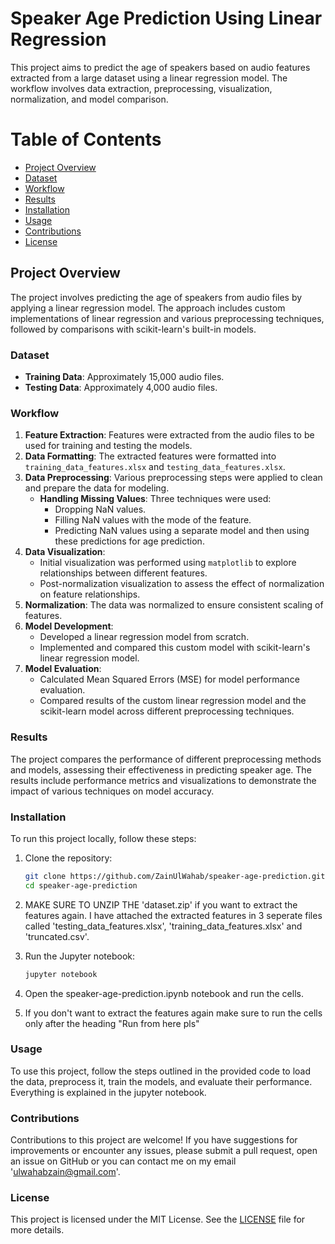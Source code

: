 # Speaker Age Prediction Using Linear Regression

This project aims to predict the age of speakers based on audio features extracted from a large dataset using a linear regression model. The workflow involves data extraction, preprocessing, visualization, normalization, and model comparison. 

# Table of Contents

- [Project Overview](#project-overview)
- [Dataset](#dataset)
- [Workflow](#workflow)
- [Results](#results)
- [Installation](#installation)
- [Usage](#usage)
- [Contributions](#contributions)
- [License](#license)

## Project Overview

The project involves predicting the age of speakers from audio files by applying a linear regression model. The approach includes custom implementations of linear regression and various preprocessing techniques, followed by comparisons with scikit-learn's built-in models.

### Dataset

- **Training Data**: Approximately 15,000 audio files.
- **Testing Data**: Approximately 4,000 audio files.

### Workflow

1. **Feature Extraction**: Features were extracted from the audio files to be used for training and testing the models.
2. **Data Formatting**: The extracted features were formatted into `training_data_features.xlsx` and `testing_data_features.xlsx`.
3. **Data Preprocessing**: Various preprocessing steps were applied to clean and prepare the data for modeling.
   - **Handling Missing Values**: Three techniques were used:
     - Dropping NaN values.
     - Filling NaN values with the mode of the feature.
     - Predicting NaN values using a separate model and then using these predictions for age prediction.
4. **Data Visualization**: 
   - Initial visualization was performed using `matplotlib` to explore relationships between different features.
   - Post-normalization visualization to assess the effect of normalization on feature relationships.
5. **Normalization**: The data was normalized to ensure consistent scaling of features.
6. **Model Development**:
   - Developed a linear regression model from scratch.
   - Implemented and compared this custom model with scikit-learn's linear regression model.
7. **Model Evaluation**:
   - Calculated Mean Squared Errors (MSE) for model performance evaluation.
   - Compared results of the custom linear regression model and the scikit-learn model across different preprocessing techniques.

### Results

The project compares the performance of different preprocessing methods and models, assessing their effectiveness in predicting speaker age. The results include performance metrics and visualizations to demonstrate the impact of various techniques on model accuracy.

### Installation

To run this project locally, follow these steps:

1. Clone the repository:

   ```bash
   git clone https://github.com/ZainUlWahab/speaker-age-prediction.git
   cd speaker-age-prediction

3. MAKE SURE TO UNZIP THE 'dataset.zip' if you want to extract the features again. I have attached the extracted features in 3 seperate files called 'testing_data_features.xlsx', 'training_data_features.xlsx' and 'truncated.csv'.
    
4. Run the Jupyter notebook:
   ```bash
   jupyter notebook

5. Open the speaker-age-prediction.ipynb notebook and run the cells.
   
7. If you don't want to extract the features again make sure to run the cells only after the heading "Run from here pls"
   
### Usage

To use this project, follow the steps outlined in the provided code to load the data, preprocess it, train the models, and evaluate their performance. Everything is explained in the jupyter notebook.

### Contributions

Contributions to this project are welcome! If you have suggestions for improvements or encounter any issues, please submit a pull request, open an issue on GitHub or you can contact me on my email 'ulwahabzain@gmail.com'.

### License

This project is licensed under the MIT License. See the [LICENSE](LICENSE) file for more details.
